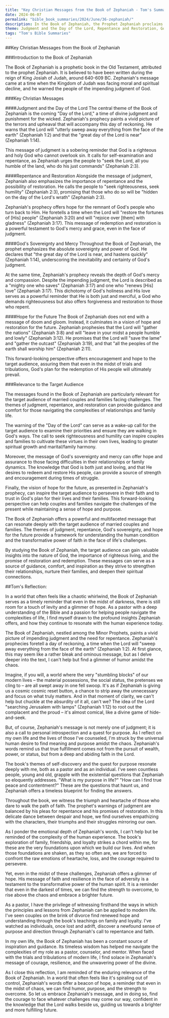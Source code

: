 ```yaml
---
title: "Key Christian Messages from the Book of Zephaniah - Tom's Summaries 37"
date: 2024-06-07
permalink: "bible_book_summaries/2024/June/36-zephaniah/"
description: In the Book of Zephaniah, the Prophet Zephaniah proclaims God’s judgment on Judah and the nations, but also His promise to preserve a faithful remnant and bless them with joy and peace.
theme: Judgment and the Day of the Lord, Repentance and Restoration, God's Sovereignty and Mercy, Hope for the Future
tags: "Tom's Bible Summaries"
---
```


##Key Christian Messages from the Book of Zephaniah

###Introduction to the Book of Zephaniah

The Book of Zephaniah is a prophetic book in the Old Testament, attributed to the prophet Zephaniah. It is believed to have been written during the reign of King Josiah of Judah, around 640-609 BC. Zephaniah's message came at a time when the Kingdom of Judah was facing moral and spiritual decline, and he warned the people of the impending judgment of God.

###Key Christian Messages

####Judgment and the Day of the Lord
The central theme of the Book of Zephaniah is the coming "Day of the Lord," a time of divine judgment and punishment for the wicked. Zephaniah's prophecy paints a vivid picture of the terrors and upheaval that will accompany this day of reckoning. He warns that the Lord will "utterly sweep away everything from the face of the earth" (Zephaniah 1:2) and that the "great day of the Lord is near" (Zephaniah 1:14).

This message of judgment is a sobering reminder that God is a righteous and holy God who cannot overlook sin. It calls for self-examination and repentance, as Zephaniah urges the people to "seek the Lord, all you humble of the land, who do his just commands" (Zephaniah 2:3).

####Repentance and Restoration
Alongside the message of judgment, Zephaniah also emphasizes the importance of repentance and the possibility of restoration. He calls the people to "seek righteousness, seek humility" (Zephaniah 2:3), promising that those who do so will be "hidden on the day of the Lord's wrath" (Zephaniah 2:3).

Zephaniah's prophecy offers hope for the remnant of God's people who turn back to Him. He foretells a time when the Lord will "restore the fortunes of [His] people" (Zephaniah 3:20) and will "rejoice over [them] with gladness" (Zephaniah 3:17). This message of redemption and restoration is a powerful testament to God's mercy and grace, even in the face of judgment.

####God's Sovereignty and Mercy
Throughout the Book of Zephaniah, the prophet emphasizes the absolute sovereignty and power of God. He declares that "the great day of the Lord is near, and hastens quickly" (Zephaniah 1:14), underscoring the inevitability and certainty of God's judgment.

At the same time, Zephaniah's prophecy reveals the depth of God's mercy and compassion. Despite the impending judgment, the Lord is described as a "mighty one who saves" (Zephaniah 3:17) and one who "renews [His] love" (Zephaniah 3:17). This dichotomy of God's holiness and His love serves as a powerful reminder that He is both just and merciful, a God who demands righteousness but also offers forgiveness and restoration to those who repent.

####Hope for the Future
The Book of Zephaniah does not end with a message of doom and gloom. Instead, it culminates in a vision of hope and restoration for the future. Zephaniah prophesies that the Lord will "gather the nations" (Zephaniah 3:8) and will "leave in your midst a people humble and lowly" (Zephaniah 3:12). He promises that the Lord will "save the lame" and "gather the outcast" (Zephaniah 3:19), and that "all the peoples of the earth shall worship him" (Zephaniah 2:11).

This forward-looking perspective offers encouragement and hope to the target audience, assuring them that even in the midst of trials and tribulations, God's plan for the redemption of His people will ultimately prevail.

###Relevance to the Target Audience

The messages found in the Book of Zephaniah are particularly relevant for the target audience of married couples and families facing challenges. The themes of judgment, repentance, and restoration can provide guidance and comfort for those navigating the complexities of relationships and family life.

The warning of the "Day of the Lord" can serve as a wake-up call for the target audience to examine their priorities and ensure they are walking in God's ways. The call to seek righteousness and humility can inspire couples and families to cultivate these virtues in their own lives, leading to greater spiritual growth and marital/family harmony.

Moreover, the message of God's sovereignty and mercy can offer hope and assurance to those facing difficulties in their relationships or family dynamics. The knowledge that God is both just and loving, and that He desires to redeem and restore His people, can provide a source of strength and encouragement during times of struggle.

Finally, the vision of hope for the future, as presented in Zephaniah's prophecy, can inspire the target audience to persevere in their faith and to trust in God's plan for their lives and their families. This forward-looking perspective can help couples and families navigate the challenges of the present while maintaining a sense of hope and purpose.

The Book of Zephaniah offers a powerful and multifaceted message that can resonate deeply with the target audience of married couples and families. The themes of judgment, repentance, God's sovereignty, and hope for the future provide a framework for understanding the human condition and the transformative power of faith in the face of life's challenges.

By studying the Book of Zephaniah, the target audience can gain valuable insights into the nature of God, the importance of righteous living, and the promise of restoration and redemption. These messages can serve as a source of guidance, comfort, and inspiration as they strive to strengthen their relationships, nurture their families, and deepen their spiritual connections.

##Tom's Reflection: 


In a world that often feels like a chaotic whirlwind, the Book of Zephaniah serves as a timely reminder that even in the midst of darkness, there is still room for a touch of levity and a glimmer of hope. As a pastor with a deep understanding of the Bible and a passion for helping people navigate the complexities of life, I find myself drawn to the profound insights Zephaniah offers, and how they continue to resonate with the human experience today.

The Book of Zephaniah, nestled among the Minor Prophets, paints a vivid picture of impending judgment and the need for repentance. Zephaniah's prophecies foretell a day of reckoning, a time when the Lord will "sweep away everything from the face of the earth" (Zephaniah 1:2). At first glance, this may seem like a rather bleak and ominous message, but as I delve deeper into the text, I can't help but find a glimmer of humor amidst the chaos.

Imagine, if you will, a world where the very "stumbling blocks" of our modern lives – the material possessions, the social status, the pretenses we cling to – are all swept away in one fell swoop. It's as if Zephaniah is giving us a cosmic cosmic reset button, a chance to strip away the unnecessary and focus on what truly matters. And in that moment of clarity, we can't help but chuckle at the absurdity of it all, can't we? The idea of the Lord "searching Jerusalem with lamps" (Zephaniah 1:12) to root out the complacent and the proud – it's almost comical, like a divine game of hide-and-seek.

But, of course, Zephaniah's message is not merely one of judgment; it is also a call to personal introspection and a quest for purpose. As I reflect on my own life and the lives of those I've counseled, I'm struck by the universal human desire to find meaning and purpose amidst the chaos. Zephaniah's words remind us that true fulfillment comes not from the pursuit of wealth, power, or status, but from a deep and abiding faith in the Lord.

The book's themes of self-discovery and the quest for purpose resonate deeply with me, both as a pastor and as an individual. I've seen countless people, young and old, grapple with the existential questions that Zephaniah so eloquently addresses. "What is my purpose in life?" "How can I find true peace and contentment?" These are the questions that haunt us, and Zephaniah offers a timeless blueprint for finding the answers.

Throughout the book, we witness the triumph and heartache of those who dare to walk the path of faith. The prophet's warnings of judgment are balanced by his pleas for repentance and his promises of restoration. In this delicate dance between despair and hope, we find ourselves empathizing with the characters, their triumphs and their struggles mirroring our own.

As I ponder the emotional depth of Zephaniah's words, I can't help but be reminded of the complexity of the human experience. The book's exploration of family, friendship, and loyalty strikes a chord within me, for these are the very foundations upon which we build our lives. And when those foundations are shaken, as they so often are, we are forced to confront the raw emotions of heartache, loss, and the courage required to persevere.

Yet, even in the midst of these challenges, Zephaniah offers a glimmer of hope. His message of faith and resilience in the face of adversity is a testament to the transformative power of the human spirit. It is a reminder that even in the darkest of times, we can find the strength to overcome, to rise above the chaos and embrace a brighter future.

As a pastor, I have the privilege of witnessing firsthand the ways in which the principles and lessons from Zephaniah can be applied to modern life. I've seen couples on the brink of divorce find renewed hope and understanding through the book's teachings on family and loyalty. I've watched as individuals, once lost and adrift, discover a newfound sense of purpose and direction through Zephaniah's call to repentance and faith.

In my own life, the Book of Zephaniah has been a constant source of inspiration and guidance. Its timeless wisdom has helped me navigate the complexities of my role as a pastor, counselor, and mentor. When faced with the trials and tribulations of modern life, I find solace in Zephaniah's message of courage, resilience, and the unwavering power of the divine.

As I close this reflection, I am reminded of the enduring relevance of the Book of Zephaniah. In a world that often feels like it's spiraling out of control, Zephaniah's words offer a beacon of hope, a reminder that even in the midst of chaos, we can find humor, purpose, and the strength to overcome. So let us embrace Zephaniah's message, and in doing so, find the courage to face whatever challenges may come our way, confident in the knowledge that the Lord walks beside us, guiding us towards a brighter and more fulfilling future.


